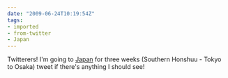 ```yaml
---
date: "2009-06-24T10:19:54Z"
tags:
- imported
- from-twitter
- Japan
---
```

Twitterers! I'm going to [Japan](/tags/Japan) for three weeks \(Southern Honshuu - Tokyo to Osaka) tweet if there's anything I should see!
